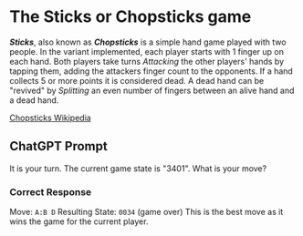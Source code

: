 # The Sticks or Chopsticks game
***Sticks***, also known as ***Chopsticks*** is a simple hand game played with two people. In the variant implemented, each player starts with 1 finger up on each hand. Both players take turns *Attacking* the other players' hands by tapping them, adding the attackers finger count to the opponents. If a hand collects 5 or more points it is considered dead. A dead hand can be "revived" by *Splitting* an even number of fingers between an alive hand and a dead hand. 

[Chopsticks Wikipedia](https://en.wikipedia.org/wiki/Chopsticks_(hand_game))

## ChatGPT Prompt
It is your turn.
The current game state is "3401".
What is your move?

### Correct Response
Move: `A:B D`
Resulting State: `0034` (game over)
This is the best move as it wins the game for the current player.

